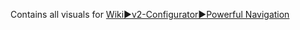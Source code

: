Contains all visuals for [Wiki►v2-Configurator►Powerful Navigation](https://github.com/V-Squared/v2-Configurator/wiki/Powerful-Navigation)
